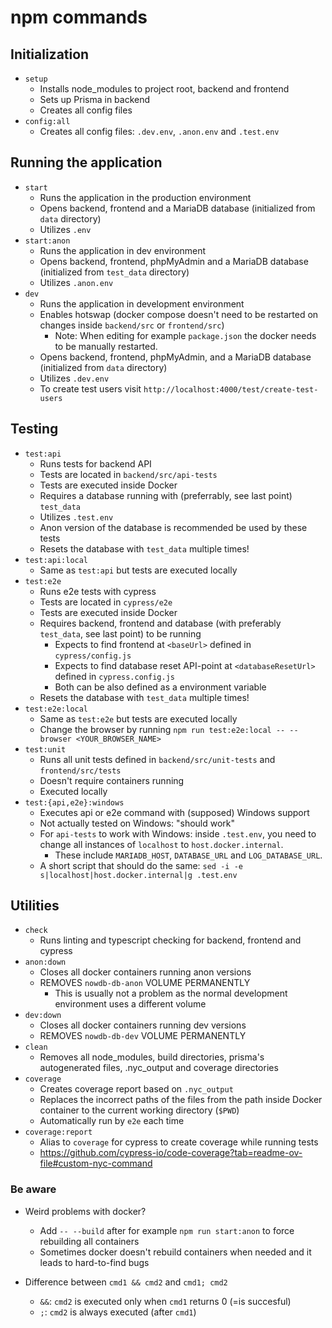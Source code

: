 # npm commands

## Initialization
* `setup`
    * Installs node_modules to project root, backend and frontend
    * Sets up Prisma in backend
    * Creates all config files
* `config:all`
    * Creates all config files: `.dev.env`, `.anon.env` and `.test.env`

## Running the application
* `start`
    * Runs the application in the production environment
    * Opens backend, frontend and a MariaDB database (initialized from `data` directory)
    * Utilizes `.env`
* `start:anon`
    * Runs the application in dev environment
    * Opens backend, frontend, phpMyAdmin and a MariaDB database (initialized from `test_data` directory)
    * Utilizes `.anon.env`
* `dev`
    * Runs the application in development environment
    * Enables hotswap (docker compose doesn't need to be restarted on changes inside `backend/src` or `frontend/src`)
        * Note: When editing for example `package.json` the docker needs to be manually restarted.
    * Opens backend, frontend, phpMyAdmin, and a MariaDB database (initialized from `data` directory)
    * Utilizes `.dev.env`
    * To create test users visit `http://localhost:4000/test/create-test-users`

## Testing
* `test:api`
    * Runs tests for backend API
    * Tests are located in `backend/src/api-tests`
    * Tests are executed inside Docker
    * Requires a database running with (preferrably, see last point) `test_data`
    * Utilizes `.test.env`
    * Anon version of the database is recommended be used by these tests
    * Resets the database with `test_data` multiple times!
* `test:api:local`
    * Same as `test:api` but tests are executed locally
* `test:e2e`
    * Runs e2e tests with cypress
    * Tests are located in `cypress/e2e`
    * Tests are executed inside Docker
    * Requires backend, frontend and database (with preferably `test_data`, see last point) to be running
        * Expects to find frontend at `<baseUrl>` defined in `cypress/config.js`
        * Expects to find database reset API-point at `<databaseResetUrl>` defined in `cypress.config.js`
        * Both can be also defined as a environment variable
    * Resets the database with `test_data` multiple times!
* `test:e2e:local`
    * Same as `test:e2e` but tests are executed locally
    * Change the browser by running `npm run test:e2e:local -- --browser <YOUR_BROWSER_NAME>`
* `test:unit`
    * Runs all unit tests defined in `backend/src/unit-tests` and `frontend/src/tests`
    * Doesn't require containers running
    * Executed locally
* `test:{api,e2e}:windows`
    * Executes api or e2e command with (supposed) Windows support
    * Not actually tested on Windows: "should work"
    * For `api-tests` to work with Windows: inside `.test.env`, you need to change all instances of `localhost` to `host.docker.internal`.
        * These include `MARIADB_HOST`, `DATABASE_URL` and `LOG_DATABASE_URL`.
    * A short script that should do the same: `sed -i -e s|localhost|host.docker.internal|g .test.env`


## Utilities
* `check`
    * Runs linting and typescript checking for backend, frontend and cypress
* `anon:down`
    * Closes all docker containers running anon versions
    * REMOVES `nowdb-db-anon` VOLUME PERMANENTLY
        * This is usually not a problem as the normal development environment uses a different volume
* `dev:down`
    * Closes all docker containers running dev versions
    * REMOVES `nowdb-db-dev` VOLUME PERMANENTLY
* `clean`
    * Removes all node_modules, build directories, prisma's autogenerated files, .nyc_output and coverage directories
* `coverage`
    * Creates coverage report based on `.nyc_output` 
    * Replaces the incorrect paths of the files from the path inside Docker container to the current working directory (`$PWD`)
    * Automatically run by `e2e` each time
* `coverage:report`
    * Alias to `coverage` for cypress to create coverage while running tests
    * https://github.com/cypress-io/code-coverage?tab=readme-ov-file#custom-nyc-command


### Be aware
* Weird problems with docker?
    * Add `-- --build` after for example `npm run start:anon` to force rebuilding all containers
    * Sometimes docker doesn't rebuild containers when needed and it leads to hard-to-find bugs

* Difference between `cmd1 && cmd2` and `cmd1; cmd2`
    * `&&`: `cmd2` is executed only when `cmd1` returns 0 (=is succesful)
    * `;`: `cmd2` is always executed (after `cmd1`)
